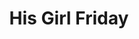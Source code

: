 ---
layout: film


excerpt: Walter Burns, the editor of a major Chicago newspaper, is about to lose his ace reporter and former wife, Hildy Johnson, to insurance salesman Bruce Baldwin, but not without a fight! The crafty editor uses every trick in his fedora to get Hildy to write one last big story, about murderer Earl Williams and the inept Sheriff Hartwell. The comedy snowballs as William's friend, Molly Malloy, the crooked Mayor, and Bruce's mother all get tied up in Walter's web.
title: His Girl Friday
runtime: 92
genre: 
- Romance
- Comedy
- Drama
silent: no
decade: 1940s
recommended: yes
editors-rating: 4
image:  /feature-images/His-Girl-Friday-1940.jpg
image-offset: 20
video: https://www.youtube.com/embed/-kpXX501COc?rel=0&amp;controls=0&amp;showinfo=0
synopsis: Walter Burns, the editor of a major Chicago newspaper, is about to lose his ace reporter and former wife, Hildy Johnson, to insurance salesman Bruce Baldwin, but not without a fight! The crafty editor uses every trick in his fedora to get Hildy to write one last big story, about murderer Earl Williams and the inept Sheriff Hartwell. The comedy snowballs as William's friend, Molly Malloy, the crooked Mayor, and Bruce's mother all get tied up in Walter's web.
director: Howard Hawks
year: 1940
country: USA
cast: 
- Cary Grant
- Rosalind Russell
- Ralph Bellamy
imdb: http://www.imdb.com/title/tt0032599/?ref_=nv_sr_1

--- 